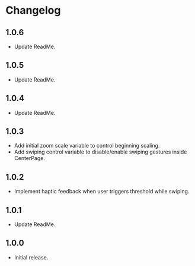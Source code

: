 # Changelog

## 1.0.6

* Update ReadMe.

## 1.0.5

* Update ReadMe.

## 1.0.4

* Update ReadMe.

## 1.0.3

* Add initial zoom scale variable to control beginning scaling.
* Add swiping control variable to disable/enable swiping gestures inside CenterPage.

## 1.0.2

* Implement haptic feedback when user triggers threshold while swiping.

## 1.0.1

* Update ReadMe.

## 1.0.0

* Initial release.
